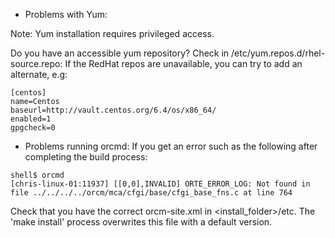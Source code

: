 * Problems with Yum:

Note: Yum installation requires privileged access.

Do you have an accessible yum repository? Check in /etc/yum.repos.d/rhel-source.repo: If the RedHat repos are unavailable, you can try to add an alternate, e.g:
```
[centos]
name=Centos
baseurl=http://vault.centos.org/6.4/os/x86_64/
enabled=1
gpgcheck=0
```

* Problems running orcmd: 
If you get an error such as the following after completing the build process:
```
shell$ orcmd
[chris-linux-01:11937] [[0,0],INVALID] ORTE_ERROR_LOG: Not found in file ../../../../orcm/mca/cfgi/base/cfgi_base_fns.c at line 764
```

Check that you have the correct orcm-site.xml in &lt;install_folder&gt;/etc. The 'make install' process overwrites this file with a default version.

